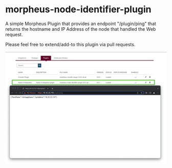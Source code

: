 # morpheus-node-identifier-plugin

A simple Morpheus Plugin that provides an endpoint "/plugin/ping" that returns the hostname and IP Address of the node that handled the Web request.

Please feel free to extend/add-to this plugin via pull requests.

![Alt text](example.png?raw=true "Title")
